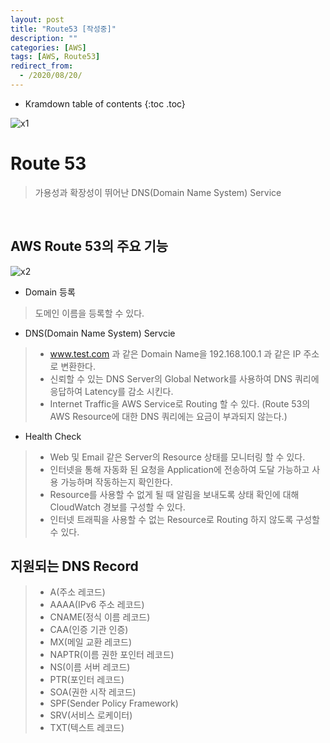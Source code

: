 ```yaml
---
layout: post
title: "Route53 [작성중]"
description: ""
categories: [AWS]
tags: [AWS, Route53]
redirect_from:
  - /2020/08/20/
---
```


* Kramdown table of contents
{:toc .toc}

![x1](https://user-images.githubusercontent.com/69279022/90869091-b5259d80-e3d2-11ea-857f-f35cdb6361aa.png)

# Route 53
> 가용성과 확장성이 뛰어난 DNS(Domain Name System) Service




<br>

## AWS Route 53의 주요 기능

![x2](https://user-images.githubusercontent.com/69279022/90869265-f0c06780-e3d2-11ea-8d04-f2a0eb5a68f8.png)


- Domain 등록

> 도메인 이름을 등록할 수 있다.   

- DNS(Domain Name System) Servcie

> - www.test.com 과 같은 Domain Name을 192.168.100.1 과 같은 IP 주소로 변환한다.   
> - 신뢰할 수 있는 DNS Server의 Global Network를 사용하여 DNS 쿼리에 응답하여 Latency를 감소 시킨다.   
> - Internet Traffic을 AWS Service로 Routing 할 수 있다. (Route 53의 AWS Resource에 대한 DNS 쿼리에는 요금이 부과되지 않는다.)   

- Health Check

> - Web 및 Email 같은 Server의 Resource 상태를 모니터링 할 수 있다.   
> - 인터넷을 통해 자동화 된 요청을 Application에 전송하여 도달 가능하고 사용 가능하며 작동하는지 확인한다.   
> - Resource를 사용할 수 없게 될 때 알림을 보내도록 상태 확인에 대해 CloudWatch 경보를 구성할 수 있다.   
> - 인터넷 트래픽을 사용할 수 없는 Resource로 Routing 하지 않도록 구성할 수 있다.   

## 지원되는 DNS Record 
> - A(주소 레코드)
> - AAAA(IPv6 주소 레코드)
> - CNAME(정식 이름 레코드)
> - CAA(인증 기관 인증)
> - MX(메일 교환 레코드)
> - NAPTR(이름 권한 포인터 레코드)
> - NS(이름 서버 레코드)
> - PTR(포인터 레코드)
> - SOA(권한 시작 레코드)
> - SPF(Sender Policy Framework)
> - SRV(서비스 로케이터)
> - TXT(텍스트 레코드)